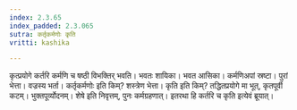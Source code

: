 ```yaml
---
index: 2.3.65
index_padded: 2.3.065
sutra: कर्तृकर्मणोः कृति
vritti: kashika

---
```

कृत्प्रयोगे कर्तरि कर्मणि च षष्ठी विभक्तिर् भवति। भवतः शायिका। भवत आसिका। कर्मणिअपां स्रष्टा। पुरां भेत्ता। वज्रस्य भर्ता। कर्तृकर्मणोः इति किम्? शस्त्रेण भेत्ता। कृति इति किम्? तद्धितप्रयोगे मा भूत्, कृतपूर्वी कटम्। भुक्तपूर्व्योदनम्। शेषे इति निवृत्तम्, पुनः कर्मग्रहणात्। इतरथा हि कर्तरि च कृति इत्येवं ब्रूयात्।
